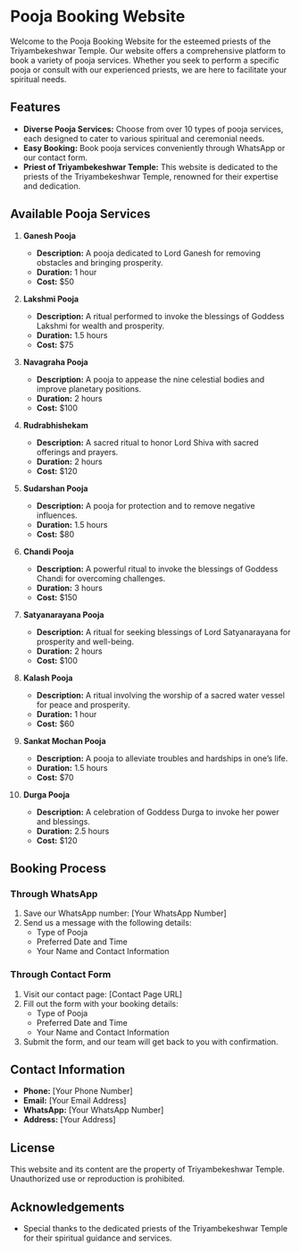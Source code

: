 # Pooja Booking Website

Welcome to the Pooja Booking Website for the esteemed priests of the Triyambekeshwar Temple. Our website offers a comprehensive platform to book a variety of pooja services. Whether you seek to perform a specific pooja or consult with our experienced priests, we are here to facilitate your spiritual needs.

## Features

- **Diverse Pooja Services:** Choose from over 10 types of pooja services, each designed to cater to various spiritual and ceremonial needs.
- **Easy Booking:** Book pooja services conveniently through WhatsApp or our contact form.
- **Priest of Triyambekeshwar Temple:** This website is dedicated to the priests of the Triyambekeshwar Temple, renowned for their expertise and dedication.

## Available Pooja Services

1. **Ganesh Pooja**
   - **Description:** A pooja dedicated to Lord Ganesh for removing obstacles and bringing prosperity.
   - **Duration:** 1 hour
   - **Cost:** $50

2. **Lakshmi Pooja**
   - **Description:** A ritual performed to invoke the blessings of Goddess Lakshmi for wealth and prosperity.
   - **Duration:** 1.5 hours
   - **Cost:** $75

3. **Navagraha Pooja**
   - **Description:** A pooja to appease the nine celestial bodies and improve planetary positions.
   - **Duration:** 2 hours
   - **Cost:** $100

4. **Rudrabhishekam**
   - **Description:** A sacred ritual to honor Lord Shiva with sacred offerings and prayers.
   - **Duration:** 2 hours
   - **Cost:** $120

5. **Sudarshan Pooja**
   - **Description:** A pooja for protection and to remove negative influences.
   - **Duration:** 1.5 hours
   - **Cost:** $80

6. **Chandi Pooja**
   - **Description:** A powerful ritual to invoke the blessings of Goddess Chandi for overcoming challenges.
   - **Duration:** 3 hours
   - **Cost:** $150

7. **Satyanarayana Pooja**
   - **Description:** A ritual for seeking blessings of Lord Satyanarayana for prosperity and well-being.
   - **Duration:** 2 hours
   - **Cost:** $100

8. **Kalash Pooja**
   - **Description:** A ritual involving the worship of a sacred water vessel for peace and prosperity.
   - **Duration:** 1 hour
   - **Cost:** $60

9. **Sankat Mochan Pooja**
   - **Description:** A pooja to alleviate troubles and hardships in one’s life.
   - **Duration:** 1.5 hours
   - **Cost:** $70

10. **Durga Pooja**
    - **Description:** A celebration of Goddess Durga to invoke her power and blessings.
    - **Duration:** 2.5 hours
    - **Cost:** $120

## Booking Process

### Through WhatsApp

1. Save our WhatsApp number: [Your WhatsApp Number]
2. Send us a message with the following details:
   - Type of Pooja
   - Preferred Date and Time
   - Your Name and Contact Information

### Through Contact Form

1. Visit our contact page: [Contact Page URL]
2. Fill out the form with your booking details:
   - Type of Pooja
   - Preferred Date and Time
   - Your Name and Contact Information
3. Submit the form, and our team will get back to you with confirmation.

## Contact Information

- **Phone:** [Your Phone Number]
- **Email:** [Your Email Address]
- **WhatsApp:** [Your WhatsApp Number]
- **Address:** [Your Address]

## License

This website and its content are the property of Triyambekeshwar Temple. Unauthorized use or reproduction is prohibited.

## Acknowledgements

- Special thanks to the dedicated priests of the Triyambekeshwar Temple for their spiritual guidance and services.


